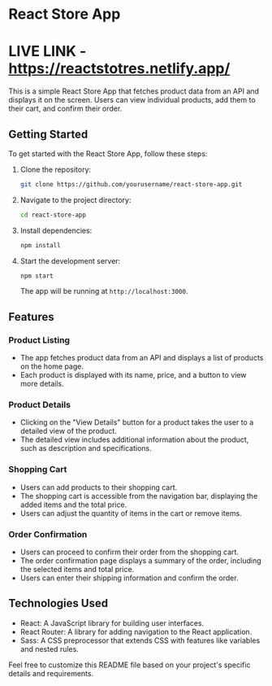# React Store App
# LIVE LINK -   https://reactstotres.netlify.app/
This is a simple React Store App that fetches product data from an API and displays it on the screen. Users can view individual products, add them to their cart, and confirm their order.

## Getting Started

To get started with the React Store App, follow these steps:

1. Clone the repository:

   ```bash
   git clone https://github.com/yourusername/react-store-app.git
   ```

2. Navigate to the project directory:

   ```bash
   cd react-store-app
   ```

3. Install dependencies:

   ```bash
   npm install
   ```

4. Start the development server:

   ```bash
   npm start
   ```

   The app will be running at `http://localhost:3000`.

## Features

### Product Listing

- The app fetches product data from an API and displays a list of products on the home page.
- Each product is displayed with its name, price, and a button to view more details.

### Product Details

- Clicking on the "View Details" button for a product takes the user to a detailed view of the product.
- The detailed view includes additional information about the product, such as description and specifications.

### Shopping Cart

- Users can add products to their shopping cart.
- The shopping cart is accessible from the navigation bar, displaying the added items and the total price.
- Users can adjust the quantity of items in the cart or remove items.

### Order Confirmation

- Users can proceed to confirm their order from the shopping cart.
- The order confirmation page displays a summary of the order, including the selected items and total price.
- Users can enter their shipping information and confirm the order.

## Technologies Used

- React: A JavaScript library for building user interfaces.
- React Router: A library for adding navigation to the React application.
- Sass: A CSS preprocessor that extends CSS with features like variables and nested rules.


Feel free to customize this README file based on your project's specific details and requirements.
